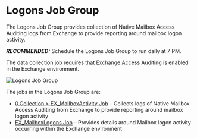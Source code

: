 # Logons Job Group

The Logons Job Group provides collection of Native Mailbox Access Auditing logs from Exchange to
provide reporting around mailbox logon activity.

**_RECOMMENDED:_** Schedule the Logons Job Group to run daily at 7 PM.

The data collection job requires that Exchange Access Auditing is enabled in the Exchange
environment.

![Logons Job Group](/img/product_docs/accessanalyzer/12.0/solutions/exchange/mailboxes/logons/jobstree.webp)

The jobs in the Logons Job Group are:

- [0.Collection > EX_MailboxActivity Job](/docs/accessanalyzer/12.0/solutions/exchange/mailboxes/logons/ex_mailboxactivity.md) – Collects logs of Native Mailbox
  Access Auditing from Exchange to provide reporting around mailbox logon activity
- [EX_MailboxLogons Job](/docs/accessanalyzer/12.0/solutions/exchange/mailboxes/logons/ex_mailboxlogons.md) – Provides details around Mailbox logon activity
  occurring within the Exchange environment
